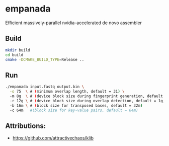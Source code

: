 # empanada
Efficient massively-parallel nvidia-accelerated de novo assembler

## Build

```bash
mkdir build
cd build
cmake -DCMAKE_BUILD_TYPE=Release ..
```

## Run

```bash
./empanada input.fastq output.bin \
  -o 75  \ # (minimum overlap length, default = 31) \
  -m 8g  \ # (device block size during fingerprint generation, default = 1g, tested with 8g on a 32GB card)
  -r 12g \ # (device block size during overlap detection, default = 1g, tested with 12g on a 32GB card)
  -b 16m \ # (block size for transposed bases, default = 32m)
  -c 64m   #(block size for key-value pairs, default = 64m)
```

## Attributions:

* https://github.com/attractivechaos/klib
